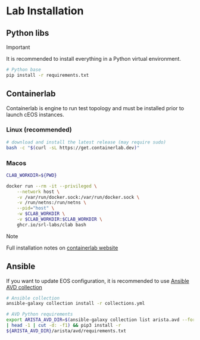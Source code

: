 # Lab Installation

## Python libs

> [!IMPORTANT]
> It is recommended to install everything in a Python virtual environment.

```bash
# Python base
pip install -r requirements.txt
```

## Containerlab

Containerlab is engine to run test topology and must be installed prior to launch cEOS instances.

### Linux (recommended)

```bash
# download and install the latest release (may require sudo)
bash -c "$(curl -sL https://get.containerlab.dev)"
```

### Macos

```bash
CLAB_WORKDIR=${PWD}

docker run --rm -it --privileged \
    --network host \
    -v /var/run/docker.sock:/var/run/docker.sock \
    -v /run/netns:/run/netns \
    --pid="host" \
    -w $CLAB_WORKDIR \
    -v $CLAB_WORKDIR:$CLAB_WORKDIR \
    ghcr.io/srl-labs/clab bash
```

> [!NOTE]
> Full installation notes on [containerlab website](https://containerlab.dev/install/)

## Ansible

If you want to update EOS configuration, it is recommended to use [Ansible AVD collection](https://avd.arista.com)

```bash
# Ansible collection
ansible-galaxy collection install -r collections.yml

# AVD Python requirements
export ARISTA_AVD_DIR=$(ansible-galaxy collection list arista.avd --format yaml
| head -1 | cut -d: -f1) && pip3 install -r
${ARISTA_AVD_DIR}/arista/avd/requirements.txt
```
